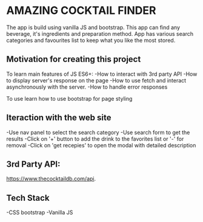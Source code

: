 # AMAZING COCKTAIL FINDER

The app is build using vanilla JS and bootstrap. This app can find any beverage, it's ingredients and preparation method. 
App has various search categories and favourites list to keep what you like the most stored. 

## Motivation for creating this project

To learn main features of JS ES6+:
  -How to interact with 3rd party API
  -How to display server's response on the page
  -How to use fetch and interact asynchronously with the server.
  -How to handle error responses

To use learn how to use bootstrap for page styling

## Iteraction with the web site

-Use nav panel to select the search category
-Use search form to get the results
-Click on '+' button to add the drink to the favorites list or '-' for removal
-Click on 'get recepies' to open the modal with detailed description

## 3rd Party API:

https://www.thecocktaildb.com/api.

## Tech Stack

-CSS bootstrap
-Vanilla JS
